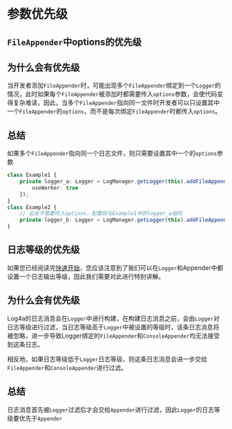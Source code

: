 # 参数优先级

## `FileAppender`中options的优先级

## 为什么会有优先级

当开发者添加`FileAppender`时，可能出现多个`FileAppender`绑定到一个`Logger`的情况，此时如果每个`FileAppender`被添加时都需要传入`options`参数，会使代码变得复杂难读，因此，当多个`FileAppender`指向同一文件时开发者可以只设置其中一个`FileAppender`的`options`，而不是每次绑定`FileAppender`时都传入`options`。

## 总结

如果多个`FileAppender`指向同一个日志文件，则只需要设置其中一个的`options`参数

```typescript
class Example1 {
    private logger_a: Logger = LogManager.getLogger(this).addFileAppender('/path/to_file.log', 'main',Level.INFO, {
        useWorker: true
    });
}
class Example2 {
    // 此处不需要传入options，配置将与Example1中的logger_a相同
    private logger_b: Logger = LogManager.getLogger(this).addFileAppender('/path/to_file.log', 'main',Level.INFO);
}
```

## 日志等级的优先级

如果您已经阅读完[快速开始](/guide/getting-started)，您应该注意到了我们可以在`Logger`和Appender中都设置一个日志输出等级，因此我们需要对此进行特别讲解。

## 为什么会有优先级

Log4a的日志消息会在`Logger`中进行构建，在构建日志消息之前，会由`Logger`对日志等级进行过滤，当日志等级高于`Logger`中被设置的等级时，该条日志消息将被忽略，进一步导致Logger绑定的`FileAppender`和`ConsoleAppender`均无法接受到这条日志。

相反地，如果日志等级低于`Logger`日志等级，则这条日志消息会进一步交给`FileAppender`和`ConsoleAppender`进行过滤。

## 总结

日志消息首先被`Logger`过滤后才会交给`Appender`进行过滤，因此`Logger`的日志等级要优先于`Appender`